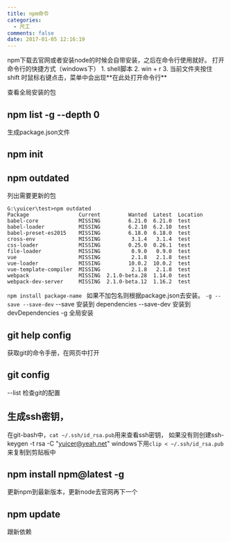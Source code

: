```yaml
---
title: npm命令
categories:
  - 尺工
comments: false
date: 2017-01-05 12:16:19
---
```

<p></p>
<!-- more -->
npm下载去官网或者安装node的时候会自带安装，之后在命令行使用就好。
打开命令行的快捷方式（windows下）
1. shell脚本
2. win + r
3. 当前文件夹按住 shift 时鼠标右键点击，菜单中会出现**在此处打开命令行**

查看全局安装的包
## npm list -g --depth 0

生成package.json文件
## npm init
 
## npm outdated
列出需要更新的包
```
G:\yuicer\test>npm outdated
Package                Current         Wanted  Latest  Location
babel-core             MISSING         6.21.0  6.21.0  test
babel-loader           MISSING         6.2.10  6.2.10  test
babel-preset-es2015    MISSING         6.18.0  6.18.0  test
cross-env              MISSING          3.1.4   3.1.4  test
css-loader             MISSING         0.25.0  0.26.1  test
file-loader            MISSING          0.9.0   0.9.0  test
vue                    MISSING          2.1.8   2.1.8  test
vue-loader             MISSING         10.0.2  10.0.2  test
vue-template-compiler  MISSING          2.1.8   2.1.8  test
webpack                MISSING  2.1.0-beta.28  1.14.0  test
webpack-dev-server     MISSING  2.1.0-beta.12  1.16.2  test
```
`npm install package-name `
如果不加包名则根据package.json去安装。
`-g --save --save-dev`
--save 安装到 dependencies --save-dev 安装到 devDependencies -g 全局安装
## git help config 
获取git的命令手册，在网页中打开

## git config 
--list 检查git的配置 

## 生成ssh密钥，
在git-bash中，`cat ~/.ssh/id_rsa.pub`用来查看ssh密钥，
如果没有则创建ssh-keygen -t rsa -C "yuicer@yeah.net"
windows下用`clip < ~/.ssh/id_rsa.pub`来复制到剪贴板中


## npm install npm@latest -g
更新npm到最新版本，更新node去官网再下一个

## npm update
跟新依赖